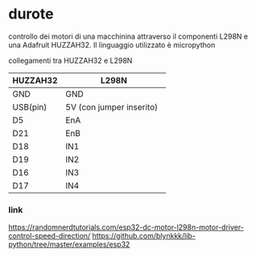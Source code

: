# durote
controllo dei motori di una macchinina attraverso il componenti L298N e una Adafruit HUZZAH32. Il linguaggio utilizzato è micropython

collegamenti tra HUZZAH32 e L298N

HUZZAH32 | L298N
------------ | -------------
GND | GND  
USB(pin)  | 5V (con jumper inserito)  
D5 | EnA  
D21 | EnB  
D18 | IN1
D19 | IN2
D16 | IN3
D17 | IN4


### link
https://randomnerdtutorials.com/esp32-dc-motor-l298n-motor-driver-control-speed-direction/
https://github.com/blynkkk/lib-python/tree/master/examples/esp32
